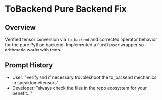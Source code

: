 # ToBackend Pure Backend Fix

## Overview
Verified tensor conversion via `to_backend` and corrected operator behavior for the pure Python backend. Implemented a `PureTensor` wrapper so arithmetic works with tests.

## Prompt History
- User: "verify and if necessary troubleshoot the to_backend mechanics in speaktome/tensors"
- Developer: "always check the files in the repo ecosystem for your benefit..."

